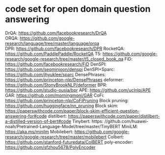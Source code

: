 # code set for open domain question answering
DrQA: https://github.com/facebookresearch/DrQA  
ORQA: https://github.com/google-research/language/tree/master/language/orqa  
DPR: https://github.com/facebookresearch/DPR
RocketQA: https://github.com/PaddlePaddle/RocketQA
T5: https://github.com/google-research/google-research/tree/master/t5_closed_book_qa
FiD: https://github.com/facebookresearch/FiD
DenSPI: https://github.com/seominjoon/denspi
DenSPI+Sparc: https://github.com/jhyuklee/sparc
DensePhrases: https://github.com/princeton-nlp/DensePhrases
deformer: https://github.com/StonyBrookNLP/deformer
BPR: https://github.com/studio-ousia/bpr
APE: https://github.com/uclnlp/APE
GAR: https://github.com/morningmoni/GAR
CoFi: https://github.com/princeton-nlp/CoFiPruning
Block pruning: https://github.com/huggingface/nn_pruning
Block skim: https://paperswithcode.com/paper/block-skim-efficient-question-answering-for#code
distilbert: https://paperswithcode.com/paper/distilbert-a-distilled-version-of-bert#code
Tinybert: https: //github.com/huawei-noah/Pretrained-Language-Model/tree/master/TinyBERT
MiniLM: https://aka.ms/minilm
Mobilebert: https://github.com/google-research/google-research/tree/master/mobilebert
Colbert: https://github.com/stanford-futuredata/ColBERT
poly-encoder: https://github.com/sfzhou5678/PolyEncoder
